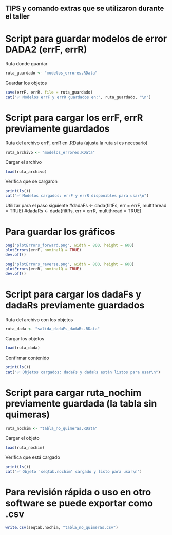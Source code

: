 ## TIPS y comando extras que se utilizaron durante el taller

# Script para guardar modelos de error DADA2 (errF, errR)
Ruta donde guardar

```r
ruta_guardado <- "modelos_errores.RData"
```

Guardar los objetos

```r
save(errF, errR, file = ruta_guardado)
cat("✅ Modelos errF y errR guardados en:", ruta_guardado, "\n")
```

# Script para cargar los errF, errR previamente guardados
Ruta del archivo errF, errR en .RData (ajusta la ruta si es necesario)

```r
ruta_archivo <- "modelos_errores.RData"
```

Cargar el archivo

```r
load(ruta_archivo)
```

Verifica que se cargaron

```r
print(ls())
cat("✅ Modelos cargados: errF y errR disponibles para usar\n")
```

Utilizar para el paso siguiente
#dadaFs <- dada(filtFs, err = errF, multithread = TRUE)
#dadaRs <- dada(filtRs, err = errR, multithread = TRUE)

# Para guardar los gráficos

```r
png("plotErrors_forward.png", width = 800, height = 600)
plotErrors(errF, nominalQ = TRUE)
dev.off()

png("plotErrors_reverse.png", width = 800, height = 600)
plotErrors(errR, nominalQ = TRUE)
dev.off()
```

# Script para cargar los dadaFs y dadaRs previamente guardados

Ruta del archivo con los objetos

```r
ruta_dada <- "salida_dadaFs_dadaRs.RData"
```

Cargar los objetos

```r
load(ruta_dada)
```

Confirmar contenido

```r
print(ls())
cat("✅ Objetos cargados: dadaFs y dadaRs están listos para usar\n")
```

# Script para cargar ruta_nochim previamente guardada (la tabla sin quimeras)

```r
ruta_nochim <- "tabla_no_quimeras.RData"
```

Cargar el objeto

```r
load(ruta_nochim)
```

Verifica que está cargado

```r
print(ls())
cat("✅ Objeto 'seqtab.nochim' cargado y listo para usar\n")
```

# Para revisión rápida o uso en otro software se puede exportar como .csv

```r
write.csv(seqtab.nochim, "tabla_no_quimeras.csv")
```




